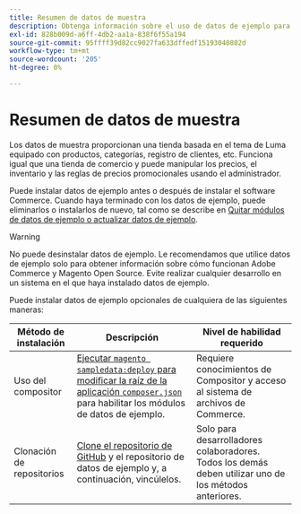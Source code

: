 ```yaml
---
title: Resumen de datos de muestra
description: Obtenga información sobre el uso de datos de ejemplo para proyectos de Adobe Commerce y Magento Open Source.
exl-id: 828b009d-a6ff-4db2-aa1a-838f6f55a194
source-git-commit: 95ffff39d82cc9027fa633dffedf15193040802d
workflow-type: tm+mt
source-wordcount: '205'
ht-degree: 0%

---
```


# Resumen de datos de muestra

Los datos de muestra proporcionan una tienda basada en el tema de Luma equipado con productos, categorías, registro de clientes, etc. Funciona igual que una tienda de comercio y puede manipular los precios, el inventario y las reglas de precios promocionales usando el administrador.

Puede instalar datos de ejemplo antes o después de instalar el software Commerce. Cuando haya terminado con los datos de ejemplo, puede eliminarlos o instalarlos de nuevo, tal como se describe en [Quitar módulos de datos de ejemplo o actualizar datos de ejemplo](remove-or-update.md).

>[!WARNING]
>
>No puede desinstalar datos de ejemplo. Le recomendamos que utilice datos de ejemplo solo para obtener información sobre cómo funcionan Adobe Commerce y Magento Open Source. Evite realizar cualquier desarrollo en un sistema en el que haya instalado datos de ejemplo.

Puede instalar datos de ejemplo opcionales de cualquiera de las siguientes maneras:

| Método de instalación | Descripción | Nivel de habilidad requerido |
|--- |--- |--- |
| Uso del compositor | [Ejecutar `magento sampledata:deploy` para modificar la raíz de la aplicación `composer.json`](composer-packages.md) para habilitar los módulos de datos de ejemplo. | Requiere conocimientos de Compositor y acceso al sistema de archivos de Commerce. |
| Clonación de repositorios | [Clone el repositorio de GitHub](git-repositories.md) y el repositorio de datos de ejemplo y, a continuación, vincúlelos. | Solo para desarrolladores colaboradores. Todos los demás deben utilizar uno de los métodos anteriores. |
